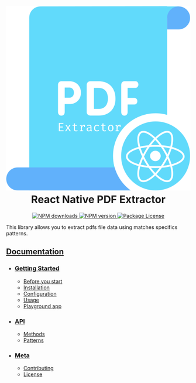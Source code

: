 <h1 align="center">
    <h1 align="center">
        <img src="./website/static/img/react-native-pdf-extractor.svg" alt="React Native PDF Extractor Logo" /><br />
        React Native PDF Extractor
    </h1>
</h1>


<p align="center">
    <a href="https://www.npmjs.com/package/react-native-pdf-extractor">
        <img src="https://img.shields.io/npm/dw/react-native-pdf-extractor.svg?style=flat-square" alt="NPM downloads" />
    </a>
    <a href="https://www.npmjs.com/package/react-native-pdf-extractor">
        <img src="https://img.shields.io/npm/v/react-native-pdf-extractor?style=flat-square" alt="NPM version" />
    </a>
    <a href="https://1fabiopereira.github.io/react-native-pdf-extractor/docs/license">
        <img src="https://img.shields.io/github/license/1fabiopereira/react-native-pdf-extractor?style=flat-square" alt="Package License" />
    </a>
</p>

This library allows you to extract pdfs file data using matches specifics patterns.

## [Documentation](https://1fabiopereira.github.io/react-native-pdf-extractor/)
- ### [Getting Started](https://1fabiopereira.github.io/react-native-pdf-extractor/docs/before-you-start)
    - [Before you start](https://1fabiopereira.github.io/react-native-pdf-extractor/docs/before-you-start)
    - [Installation](https://1fabiopereira.github.io/react-native-pdf-extractor/docs/installation)
    - [Configuration](https://1fabiopereira.github.io/react-native-pdf-extractor/docs/configuration)
    - [Usage](https://1fabiopereira.github.io/react-native-pdf-extractor/docs/usage)
     - [Playground app](https://1fabiopereira.github.io/react-native-pdf-extractor/docs/playground)
- ### [API](https://1fabiopereira.github.io/react-native-pdf-extractor/docs/methods)
    - [Methods](https://1fabiopereira.github.io/react-native-pdf-extractor/docs/methods)
    - [Patterns](https://1fabiopereira.github.io/react-native-pdf-extractor/docs/patterns)
- ### [Meta](https://1fabiopereira.github.io/react-native-pdf-extractor/docs/contributing)
    - [Contributing](https://1fabiopereira.github.io/react-native-pdf-extractor/docs/contributing)
    - [License](https://1fabiopereira.github.io/react-native-pdf-extractor/docs/license)